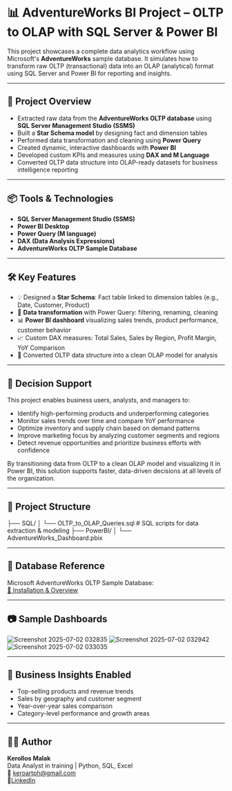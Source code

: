 # 📊 AdventureWorks BI Project – OLTP to OLAP with SQL Server & Power BI

This project showcases a complete data analytics workflow using Microsoft's **AdventureWorks** sample database. It simulates how to transform raw OLTP (transactional) data into an OLAP (analytical) format using SQL Server and Power BI for reporting and insights.

---

## 🚀 Project Overview

- Extracted raw data from the **AdventureWorks OLTP database** using **SQL Server Management Studio (SSMS)**
- Built a **Star Schema model** by designing fact and dimension tables
- Performed data transformation and cleaning using **Power Query**
- Created dynamic, interactive dashboards with **Power BI**
- Developed custom KPIs and measures using **DAX and M Language**
- Converted OLTP data structure into OLAP-ready datasets for business intelligence reporting

---

## 📦 Tools & Technologies

- **SQL Server Management Studio (SSMS)**
- **Power BI Desktop**
- **Power Query (M language)**
- **DAX (Data Analysis Expressions)**
- **AdventureWorks OLTP Sample Database**

---

## 🛠 Key Features

- 💡 Designed a **Star Schema**: Fact table linked to dimension tables (e.g., Date, Customer, Product)
- 🔄 **Data transformation** with Power Query: filtering, renaming, cleaning
- 📊 **Power BI dashboard** visualizing sales trends, product performance, customer behavior
- 📈 Custom DAX measures: Total Sales, Sales by Region, Profit Margin, YoY Comparison
- 🧠 Converted OLTP data structure into a clean OLAP model for analysis

---
## 🎯 Decision Support

This project enables business users, analysts, and managers to:

- Identify high-performing products and underperforming categories  
- Monitor sales trends over time and compare YoY performance  
- Optimize inventory and supply chain based on demand patterns  
- Improve marketing focus by analyzing customer segments and regions  
- Detect revenue opportunities and prioritize business efforts with confidence

By transitioning data from OLTP to a clean OLAP model and visualizing it in Power BI, this solution supports faster, data-driven decisions at all levels of the organization.

---
## 📁 Project Structure

├── SQL/
│ └── OLTP_to_OLAP_Queries.sql # SQL scripts for data extraction & modeling
├── PowerBI/
│ └── AdventureWorks_Dashboard.pbix

---

## 📌 Database Reference

Microsoft AdventureWorks OLTP Sample Database:  
[🔗 Installation & Overview](https://learn.microsoft.com/en-us/sql/samples/adventureworks-install-configure?view=sql-server-ver17&tabs=ssms)


---

## 📷 Sample Dashboards
![Screenshot 2025-07-02 032835](https://github.com/user-attachments/assets/1d1a07ab-3de2-4ddc-9675-0d71858b1eb8)
![Screenshot 2025-07-02 032942](https://github.com/user-attachments/assets/0806ba2d-28f4-4bdb-9b17-e46cddd60b0a)
![Screenshot 2025-07-02 033035](https://github.com/user-attachments/assets/8a6c77cc-140f-4491-a0fb-09af31c8e44b)


---

## 🎯 Business Insights Enabled

- Top-selling products and revenue trends
- Sales by geography and customer segment
- Year-over-year sales comparison
- Category-level performance and growth areas

---
## 🧑‍💻 Author

**Kerollos Malak**  
Data Analyst in training | Python, SQL, Excel  
📧 keroartph@gmail.com  
🔗[LinkedIn](https://www.linkedin.com/in/kerollos-malak-207998211/) 
